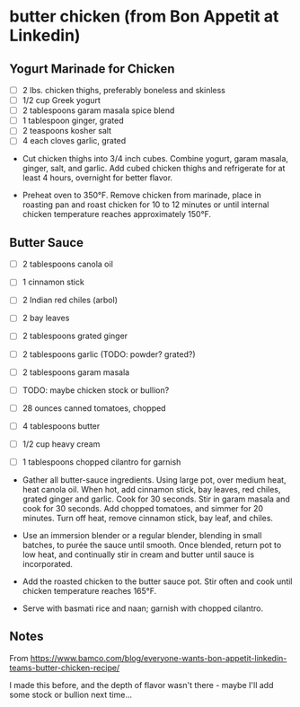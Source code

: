 # butter chicken (from Bon Appetit at Linkedin)

## Yogurt Marinade for Chicken

* [ ] 2 lbs. chicken thighs, preferably boneless and skinless
* [ ] 1/2 cup Greek yogurt
* [ ] 2 tablespoons garam masala spice blend
* [ ] 1 tablespoon ginger, grated
* [ ] 2 teaspoons kosher salt
* [ ] 4 each cloves garlic, grated

* Cut chicken thighs into 3/4 inch cubes. Combine yogurt, garam masala, ginger, salt, and garlic. Add cubed chicken thighs and refrigerate for at least 4 hours, overnight for better flavor.

* Preheat oven to 350°F. Remove chicken from marinade, place in roasting pan and roast chicken for 10 to 12 minutes or until internal chicken temperature reaches approximately 150°F.


## Butter Sauce

* [ ] 2 tablespoons canola oil
* [ ] 1 cinnamon stick
* [ ] 2 Indian red chiles (arbol)
* [ ] 2 bay leaves
* [ ] 2 tablespoons grated ginger
* [ ] 2 tablespoons garlic (TODO: powder? grated?)
* [ ] 2 tablespoons garam masala
* [ ] TODO: maybe chicken stock or bullion?
* [ ] 28 ounces canned tomatoes, chopped
* [ ] 4 tablespoons butter
* [ ] 1/2 cup heavy cream
* [ ] 1 tablespoons chopped cilantro for garnish


* Gather all butter-sauce ingredients. Using large pot, over medium heat, heat canola oil. When hot, add cinnamon stick, bay leaves, red chiles, grated ginger and garlic. Cook for 30 seconds. Stir in garam masala and cook for 30 seconds. Add chopped tomatoes, and simmer for 20 minutes. Turn off heat, remove cinnamon stick, bay leaf, and chiles.

* Use an immersion blender or a regular blender, blending in small batches, to purée the sauce until smooth. Once blended, return pot to low heat, and continually stir in cream and butter until sauce is incorporated.

* Add the roasted chicken to the butter sauce pot. Stir often and cook until chicken temperature reaches 165°F.

* Serve with basmati rice and naan; garnish with chopped cilantro.


## Notes

From https://www.bamco.com/blog/everyone-wants-bon-appetit-linkedin-teams-butter-chicken-recipe/

I made this before, and the depth of flavor wasn't there - maybe I'll add some stock or bullion next time...
